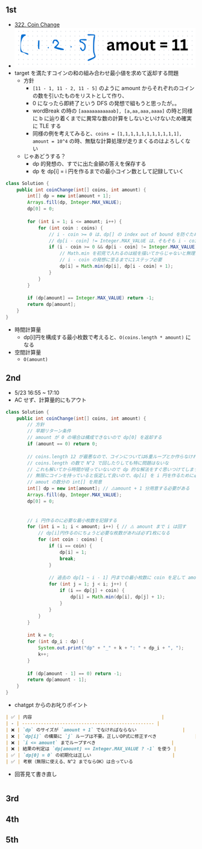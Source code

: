 ## 1st
- [322. Coin Change](https://leetcode.com/problems/coin-change/description/)
- ![img.png](img.png)
- target を満たすコインの和の組み合わせ最小値を求めて返却する問題
  - 方針
    - `[11 - 1, 11 - 2, 11 - 5]` のように amount からそれぞれのコインの数を引いたものをリストとして作り、
    - 0 になったら即終了という DFS の発想で組もうと思ったが。。
    - wordBreak の時の `[aaaaaaaaaaaab], [a,aa,aaa,aaaa]` の時と同様に b に辿り着くまでに異常な数の計算をしないといけないため確実に TLE する
    - 同様の例を考えてみると、`coins = [1,1,1,1,1,1,1,1,1,1,1], amount = 10^4` の時、無駄な計算処理が走りまくるのはよろしくない
  - じゃあどうする？
    - dp 的発想の、すでに出た金額の答えを保存する
    - dp を dp[i] = i 円を作るまでの最小コイン数として記録していく
```java
class Solution {
    public int coinChange(int[] coins, int amount) {
        int[] dp = new int[amount + 1];
        Arrays.fill(dp, Integer.MAX_VALUE);
        dp[0] = 0;

        for (int i = 1; i <= amount; i++) {
            for (int coin : coins) {
                // i - coin >= 0 は、dp[] の index out of bound を防ぐため
                // dp[i - coin] != Integer.MAX_VALUE は、そもそも i - coin 円を構成する最小枚数が記録されているかどうかの確認するため
                if (i - coin >= 0 && dp[i - coin] != Integer.MAX_VALUE) {
                    // Math.min を初見で入れるのは絵を描いてからじゃないと無理かな。。
                    // i - coin の発想に至るまでに1ステップ必要
                    dp[i] = Math.min(dp[i], dp[i - coin] + 1);
                }
            }
        }

        if (dp[amount] == Integer.MAX_VALUE) return -1;
        return dp[amount];
    }
}
```
- 時間計算量
  - dp[i]円を構成する最小枚数で考えると、`O(coins.length * amount)` になる
- 空間計算量
  - `O(amount)`

## 2nd
- 5/23 16:55 ~ 17:10
- AC せず、計算量的にもアウト
```java
class Solution {
    public int coinChange(int[] coins, int amount) {
        // 方針
        // 早期リターン条件 
        // amount が 0 の場合は構成できないので dp[0] を返却する
        if (amount == 0) return 0;

        // coins.length 12 が最悪なので、コインについては6重ループとか作らなければ問題ない
        // coins.length の数で N^2 で回したりしても特に問題はないな
        // これも解いてから時間が経っていないので dp 的な解法をすぐ思いつけてしまうんだよなあ。。。。。
        // 無限にコインを持っていると仮定して良いので、dp[i] を i 円を作るために必要な最小コイン数として記録していけば良さそう
        // amout の数分の int[] を用意
        int[] dp = new int[amount]; // ⚠️amount + 1 分用意する必要がある
        Arrays.fill(dp, Integer.MAX_VALUE);
        dp[0] = 0;


        // i 円作るのに必要な最小枚数を記録する
        for (int i = 1; i < amount; i++) { // ⚠️ amount まで i は回す
            // dp[i]円作るのにちょうど必要な枚数があれば必ず1枚になる
            for (int coin : coins) {
                if (i == coin) {
                    dp[i] = 1;
                    break;
                } 

                // 過去の dp[1 ~ i - 1] 円までの最小枚数に coin を足して amount になる場合は、その枚数 + 1
                for (int j = 1; j < i; j++) {
                    if (i == dp[j] + coin) {
                        dp[i] = Math.min(dp[i], dp[j] + 1);
                    }
                }
            }
        }

        int k = 0;
        for (int dp_i : dp) {
            System.out.print("dp" + "_" + k + ": " + dp_i + ", ");
            k++;
        }
        
        if (dp[amount - 1] == 0) return -1;
        return dp[amount - 1];
    }
}
```
- chatgpt からのお叱りポイント
```markdown
| ✅ | 内容                                                |
| - | ------------------------------------------------- |
| ❌ | `dp` のサイズが `amount + 1` でなければならない                 |
| ❌ | `dp[i]` の構築に `j` ループは不要。正しいDP式に修正すべき              |
| ❌ | `i <= amount` までループすべき                            |
| ❌ | 結果の判定は `dp[amount] == Integer.MAX_VALUE ? -1` を使う |
| ✅ | `dp[0] = 0` の初期化は正しい                              |
| ✅ | 考察（無限に使える、N^2 までならOK）は合っている                       |
```
- 回答見て書き直し
```java

```
## 3rd

## 4th

## 5th

